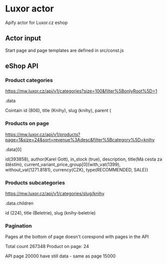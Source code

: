 # Luxor actor
Apify actor for Luxor.cz eshop

## Actor input
Start page and page templates are defined in src/const.js

## eShop API

### Product categories
https://mw.luxor.cz/api/v1/categories?size=100&filter%5BonlyRoot%5D=1

.data

Cointain id (806), title (Knihy), slug (knihy), parent (

### Products on page
https://mw.luxor.cz/api/v1/products?page=1&size=24&sort=revenue%3Adesc&filter%5Bcategory%5D=knihy

.data[0]

id(393858), author(Karel Gott), in_stock (true), description, title(Má cesta za štěstím),
current_variant_price_group[0]{with_vat(1399), without_vat(1271.8181), currency(CZK), type(RECOMMENDED, SALE)}

### Products subcategories
https://mw.luxor.cz/api/v1/categories/slug/knihy

.data.children

id (224), title (Beletrie), slug (knihy-beletrie)

### Pagination
Pages at the bottom of page doesn't corespond with pages in the API

Total count 267348
Product on page: 24

API page 20000 have still data - same as page 15000

